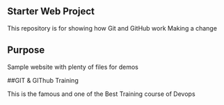 ## Starter Web Project

This repository is for showing how Git and GitHub work
Making a change
## Purpose

Sample website with plenty of files for demos

##GIT & GIThub Training 

This is the famous and one of the Best Training course of Devops
